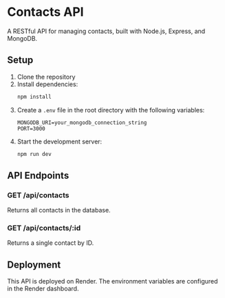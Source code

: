 # Contacts API

A RESTful API for managing contacts, built with Node.js, Express, and MongoDB.

## Setup

1. Clone the repository
2. Install dependencies:
   ```bash
   npm install
   ```
3. Create a `.env` file in the root directory with the following variables:
   ```
   MONGODB_URI=your_mongodb_connection_string
   PORT=3000
   ```
4. Start the development server:
   ```bash
   npm run dev
   ```

## API Endpoints

### GET /api/contacts
Returns all contacts in the database.

### GET /api/contacts/:id
Returns a single contact by ID.

## Deployment

This API is deployed on Render. The environment variables are configured in the Render dashboard. 